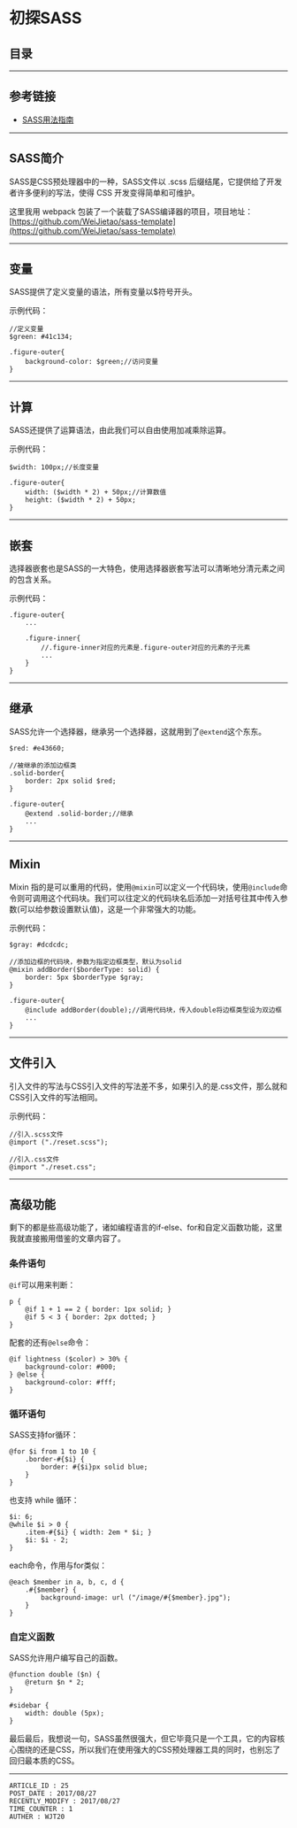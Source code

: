 
# 初探SASS #

## 目录 ##

---

## 参考链接 ##

- [SASS用法指南](http://www.tuicool.com/articles/B3euQb)

---

## SASS简介 ##

SASS是CSS预处理器中的一种，SASS文件以 .scss 后缀结尾，它提供给了开发者许多便利的写法，使得 CSS 开发变得简单和可维护。

这里我用 webpack 包装了一个装载了SASS编译器的项目，项目地址：[https://github.com/WeiJietao/sass-template](https://github.com/WeiJietao/sass-template)

---

## 变量 ##

SASS提供了定义变量的语法，所有变量以$符号开头。

示例代码：
```
//定义变量
$green: #41c134;

.figure-outer{
    background-color: $green;//访问变量
}
```

---

## 计算 ##

SASS还提供了运算语法，由此我们可以自由使用加减乘除运算。

示例代码：
```
$width: 100px;//长度变量

.figure-outer{
    width: ($width * 2) + 50px;//计算数值
    height: ($width * 2) + 50px;
}
```

---

## 嵌套 ##

选择器嵌套也是SASS的一大特色，使用选择器嵌套写法可以清晰地分清元素之间的包含关系。

示例代码：
```
.figure-outer{
    ...

    .figure-inner{
        //.figure-inner对应的元素是.figure-outer对应的元素的子元素
        ...
    }
}
```

---

## 继承 ##

SASS允许一个选择器，继承另一个选择器，这就用到了`@extend`这个东东。

```
$red: #e43660;

//被继承的添加边框类
.solid-border{
    border: 2px solid $red;
}

.figure-outer{
    @extend .solid-border;//继承
    ...
}
```

---

## Mixin ##

Mixin 指的是可以重用的代码，使用`@mixin`可以定义一个代码块，使用`@include`命令则可调用这个代码块。我们可以往定义的代码块名后添加一对括号往其中传入参数(可以给参数设置默认值)，这是一个非常强大的功能。

示例代码：
```
$gray: #dcdcdc;

//添加边框的代码块，参数为指定边框类型，默认为solid
@mixin addBorder($borderType: solid) {
    border: 5px $borderType $gray;
}

.figure-outer{
    @include addBorder(double);//调用代码块，传入double将边框类型设为双边框
    ...
}
```

---

## 文件引入 ##

引入文件的写法与CSS引入文件的写法差不多，如果引入的是.css文件，那么就和CSS引入文件的写法相同。

示例代码：
```
//引入.scss文件
@import ("./reset.scss");

//引入.css文件
@import "./reset.css";
```

---

## 高级功能 ##

剩下的都是些高级功能了，诸如编程语言的if-else、for和自定义函数功能，这里我就直接搬用借鉴的文章内容了。

### 条件语句 ###

`@if`可以用来判断：

```
p {
    @if 1 + 1 == 2 { border: 1px solid; }
    @if 5 < 3 { border: 2px dotted; }
}
```

配套的还有`@else`命令：

```
@if lightness ($color) > 30% {
    background-color: #000;
} @else {
    background-color: #fff;
}
```

### 循环语句 ###

SASS支持for循环：

```
@for $i from 1 to 10 {
    .border-#{$i} {
        border: #{$i}px solid blue;
    }
}
```

也支持 while 循环：

```
$i: 6;
@while $i > 0 {
    .item-#{$i} { width: 2em * $i; }
    $i: $i - 2;
}
```

each命令，作用与for类似：

```
@each $member in a, b, c, d {
    .#{$member} {
        background-image: url ("/image/#{$member}.jpg");
    }
}
```

### 自定义函数 ###

SASS允许用户编写自己的函数。

```
@function double ($n) {
    @return $n * 2;
}

#sidebar {
    width: double (5px);
}
```

最后最后，我想说一句，SASS虽然很强大，但它毕竟只是一个工具，它的内容核心围绕的还是CSS，所以我们在使用强大的CSS预处理器工具的同时，也别忘了回归最本质的CSS。

---

```
ARTICLE_ID : 25
POST_DATE : 2017/08/27
RECENTLY_MODIFY : 2017/08/27
TIME_COUNTER : 1
AUTHER : WJT20
```
